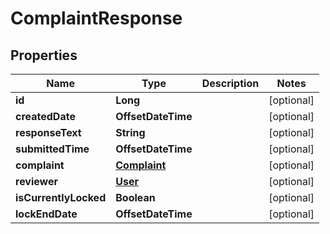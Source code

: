 

# ComplaintResponse


## Properties

| Name | Type | Description | Notes |
|------------ | ------------- | ------------- | -------------|
|**id** | **Long** |  |  [optional] |
|**createdDate** | **OffsetDateTime** |  |  [optional] |
|**responseText** | **String** |  |  [optional] |
|**submittedTime** | **OffsetDateTime** |  |  [optional] |
|**complaint** | [**Complaint**](Complaint.md) |  |  [optional] |
|**reviewer** | [**User**](User.md) |  |  [optional] |
|**isCurrentlyLocked** | **Boolean** |  |  [optional] |
|**lockEndDate** | **OffsetDateTime** |  |  [optional] |



